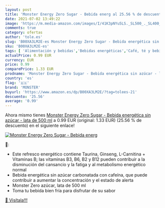 ```yaml
---
layout: post
title: 'Monster Energy Zero Sugar - Bebida energ al 25.56 % de descuento'
date: 2021-07-02 13:49:22
image: 'https://m.media-amazon.com/images/I/41K3pNYu5LS._SL500_._SL400_.jpg'
comments: true
category: ofertas
author: 'tole.es'
slug: 'B00XA3LM2E-es Monster Energy Zero Sugar - Bebida energética sin azúcar -...'
sku: 'B00XA3LM2E-es'
tags: [ 'Alimentación y bebidas','Bebidas energéticas','Café, té y bebidas','azúcar','bebida','energética','monster', ]
actualPrice: 0.99 EUR
currency: EUR
price: 0.99
comparePrice: 1.33 EUR
prodname: 'Monster Energy Zero Sugar - Bebida energética sin azúcar - lata de 500 ml'
country: 'es'
flag: '🇪🇸'
brand: 'MONSTER'
buyurl: 'https://www.amazon.es/dp/B00XA3LM2E/?tag=tolees-21'
descuento: '25.56'
average: '0.99'
---
```


Ahora mismo tienes [Monster Energy Zero Sugar - Bebida energética sin azúcar - lata de 500 ml](https://www.amazon.es/dp/B00XA3LM2E/?tag=tolees-21) a 0.99 EUR (original: 1.33 EUR) (25.56 %  de descuento) en el siguiente enlace!

[![Monster Energy Zero Sugar - Bebida energ](https://m.media-amazon.com/images/I/41K3pNYu5LS._SL500_._SL400_.jpg)](https://www.amazon.es/dp/B00XA3LM2E/?tag=tolees-21)

🔎:

- Este refresco energético contiene Taurina, Ginseng, L-Carnitina + Vitaminas B; las vitaminas B3, B6, B2 y B12 pueden contribuir a la disminución del cansancio y la fatiga y al metabolismo energético normal
- Bebida energética sin azúcar carbonatada con cafeína, que puede contribuir a aumentar la concentración y el estado de alerta
- Monster Zero azúcar, lata de 500 ml
- Toma tu bebida bien fría para disfrutar de su sabor

[🛒 Visítala!!!](https://www.amazon.es/dp/B00XA3LM2E/?tag=tolees-21)

